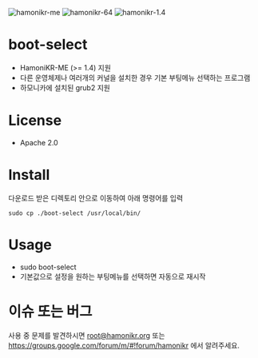 ![hamonikr-me](https://img.shields.io/badge/hamonikr-me-orange)
![hamonikr-64](https://img.shields.io/badge/hamonikr-64bit-green)
![hamonikr-1.4](https://img.shields.io/badge/hamonikr-1.4-blueviolet)

# boot-select
 * HamoniKR-ME (>= 1.4) 지원
 * 다른 운영체제나 여러개의 커널을 설치한 경우 기본 부팅메뉴 선택하는 프로그램
 * 하모니카에 설치된 grub2 지원

# License
 * Apache 2.0

# Install
다운로드 받은 디렉토리 안으로 이동하여 아래 명령어를 입력

```sudo cp ./boot-select /usr/local/bin/```

# Usage
 * sudo boot-select
 * 기본값으로 설정을 원하는 부팅메뉴를 선택하면 자동으로 재시작

 # 이슈 또는 버그
 사용 중 문제를 발견하시면 root@hamonikr.org 또는 https://groups.google.com/forum/m/#!forum/hamonikr 에서 알려주세요.

